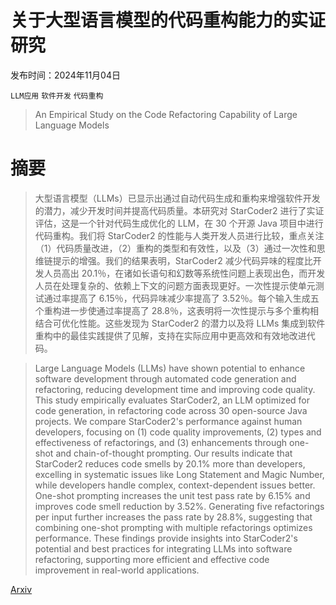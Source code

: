 # 关于大型语言模型的代码重构能力的实证研究

发布时间：2024年11月04日

`LLM应用` `软件开发` `代码重构`

> An Empirical Study on the Code Refactoring Capability of Large Language Models

# 摘要

> 大型语言模型（LLMs）已显示出通过自动代码生成和重构来增强软件开发的潜力，减少开发时间并提高代码质量。本研究对 StarCoder2 进行了实证评估，这是一个针对代码生成优化的 LLM，在 30 个开源 Java 项目中进行代码重构。我们将 StarCoder2 的性能与人类开发人员进行比较，重点关注（1）代码质量改进，（2）重构的类型和有效性，以及（3）通过一次性和思维链提示的增强。我们的结果表明，StarCoder2 减少代码异味的程度比开发人员高出 20.1％，在诸如长语句和幻数等系统性问题上表现出色，而开发人员在处理复杂的、依赖上下文的问题方面表现更好。一次性提示使单元测试通过率提高了 6.15％，代码异味减少率提高了 3.52％。每个输入生成五个重构进一步使通过率提高了 28.8％，这表明将一次性提示与多个重构相结合可优化性能。这些发现为 StarCoder2 的潜力以及将 LLMs 集成到软件重构中的最佳实践提供了见解，支持在实际应用中更高效和有效地改进代码。

> Large Language Models (LLMs) have shown potential to enhance software development through automated code generation and refactoring, reducing development time and improving code quality. This study empirically evaluates StarCoder2, an LLM optimized for code generation, in refactoring code across 30 open-source Java projects. We compare StarCoder2's performance against human developers, focusing on (1) code quality improvements, (2) types and effectiveness of refactorings, and (3) enhancements through one-shot and chain-of-thought prompting. Our results indicate that StarCoder2 reduces code smells by 20.1% more than developers, excelling in systematic issues like Long Statement and Magic Number, while developers handle complex, context-dependent issues better. One-shot prompting increases the unit test pass rate by 6.15% and improves code smell reduction by 3.52%. Generating five refactorings per input further increases the pass rate by 28.8%, suggesting that combining one-shot prompting with multiple refactorings optimizes performance. These findings provide insights into StarCoder2's potential and best practices for integrating LLMs into software refactoring, supporting more efficient and effective code improvement in real-world applications.

[Arxiv](https://arxiv.org/abs/2411.02320)